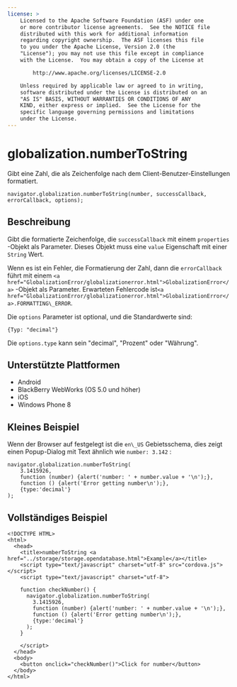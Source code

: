 ```yaml
---
license: >
    Licensed to the Apache Software Foundation (ASF) under one
    or more contributor license agreements.  See the NOTICE file
    distributed with this work for additional information
    regarding copyright ownership.  The ASF licenses this file
    to you under the Apache License, Version 2.0 (the
    "License"); you may not use this file except in compliance
    with the License.  You may obtain a copy of the License at

        http://www.apache.org/licenses/LICENSE-2.0

    Unless required by applicable law or agreed to in writing,
    software distributed under the License is distributed on an
    "AS IS" BASIS, WITHOUT WARRANTIES OR CONDITIONS OF ANY
    KIND, either express or implied.  See the License for the
    specific language governing permissions and limitations
    under the License.
---
```


# globalization.numberToString

Gibt eine Zahl, die als Zeichenfolge nach dem Client-Benutzer-Einstellungen formatiert.

    navigator.globalization.numberToString(number, successCallback, errorCallback, options);
    

## Beschreibung

Gibt die formatierte Zeichenfolge, die `successCallback` mit einem `properties` -Objekt als Parameter. Dieses Objekt muss eine `value` Eigenschaft mit einer `String` Wert.

Wenn es ist ein Fehler, die Formatierung der Zahl, dann die `errorCallback` führt mit einem `<a href="GlobalizationError/globalizationerror.html">GlobalizationError</a>` -Objekt als Parameter. Erwarteten Fehlercode ist`<a href="GlobalizationError/globalizationerror.html">GlobalizationError</a>.FORMATTING\_ERROR`.

Die `options` Parameter ist optional, und die Standardwerte sind:

    {Typ: "decimal"}
    

Die `options.type` kann sein "decimal", "Prozent" oder "Währung".

## Unterstützte Plattformen

*   Android
*   BlackBerry WebWorks (OS 5.0 und höher)
*   iOS
*   Windows Phone 8

## Kleines Beispiel

Wenn der Browser auf festgelegt ist die `en\_US` Gebietsschema, dies zeigt einen Popup-Dialog mit Text ähnlich wie `number: 3.142` :

    navigator.globalization.numberToString(
        3.1415926,
        function (number) {alert('number: ' + number.value + '\n');},
        function () {alert('Error getting number\n');},
        {type:'decimal'}
    );
    

## Vollständiges Beispiel

    <!DOCTYPE HTML>
    <html>
      <head>
        <title>numberToString <a href="../storage/storage.opendatabase.html">Example</a></title>
        <script type="text/javascript" charset="utf-8" src="cordova.js"></script>
        <script type="text/javascript" charset="utf-8">
    
        function checkNumber() {
          navigator.globalization.numberToString(
            3.1415926,
            function (number) {alert('number: ' + number.value + '\n');},
            function () {alert('Error getting number\n');},
            {type:'decimal'}
          );
        }
    
        </script>
      </head>
      <body>
        <button onclick="checkNumber()">Click for number</button>
      </body>
    </html>